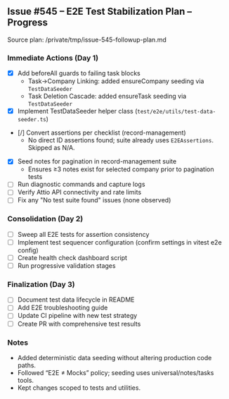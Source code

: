 ## Issue #545 – E2E Test Stabilization Plan – Progress

Source plan: /private/tmp/issue-545-followup-plan.md

### Immediate Actions (Day 1)
- [x] Add beforeAll guards to failing task blocks
  - Task→Company Linking: added ensureCompany seeding via `TestDataSeeder`
  - Task Deletion Cascade: added ensureTask seeding via `TestDataSeeder`
- [x] Implement TestDataSeeder helper class (`test/e2e/utils/test-data-seeder.ts`)
- [/] Convert assertions per checklist (record-management)
  - No direct ID assertions found; suite already uses `E2EAssertions`. Skipped as N/A.
- [x] Seed notes for pagination in record-management suite
  - Ensures ≥3 notes exist for selected company prior to pagination tests
- [ ] Run diagnostic commands and capture logs
- [ ] Verify Attio API connectivity and rate limits
- [ ] Fix any "No test suite found" issues (none observed)

### Consolidation (Day 2)
- [ ] Sweep all E2E tests for assertion consistency
- [ ] Implement test sequencer configuration (confirm settings in vitest e2e config)
- [ ] Create health check dashboard script
- [ ] Run progressive validation stages

### Finalization (Day 3)
- [ ] Document test data lifecycle in README
- [ ] Add E2E troubleshooting guide
- [ ] Update CI pipeline with new test strategy
- [ ] Create PR with comprehensive test results

### Notes
- Added deterministic data seeding without altering production code paths.
- Followed “E2E ≠ Mocks” policy; seeding uses universal/notes/tasks tools.
- Kept changes scoped to tests and utilities.


